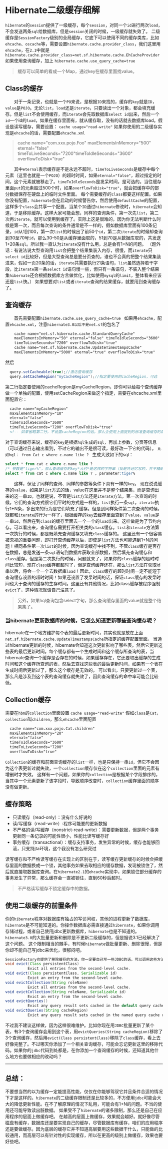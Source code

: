 # Hibernate二级缓存细解
`hibernate`的`sessio`n提供了一级缓存，每个`session`，对同一个`id`进行两次`load`，不会发送两条`sql`给数据库，但是`session`关闭的时候，一级缓存就失效了。
二级缓存是`SessionFactory`级别的全局缓存，它底下可以使用不同的缓存类库，比如`ehcache`、`oscache`等，需要设置`hibernate.cache.provider_class`，我们这里用`ehcache`，在`2.1`中就是
`hibernate.cache.provider_class=net.sf.hibernate.cache.EhCacheProvider `如果使用查询缓存，加上 `hibernate.cache.use_query_cache=true`


>缓存可以简单的看成一个Map，通过key在缓存里面找value。

## Class的缓存
　　对于一条记录，也就是一个`PO`来说，是根据`ID`来找的，缓存的`key`就是`ID`，`value`是`POJO`。无论`list`，`load`还是`iterate`，只要读出一个对象，都会填充缓存。但是`list`不会使用缓存，而`iterate`会先取数据库`select id`出来，然后一个`id`一个id的`load`，如果在缓存里面有，就从缓存取，没有的话就去数据库load。假设是读写缓存，需要设置： `cache usage="read-write"`
如果你使用的二级缓存实现是`ehcache`的话，需要配置`ehcache.xml`
>cache name="com.xxx.pojo.Foo" maxElementsInMemory="500" eternal="false" timeToLiveSeconds="7200"timeToIdleSeconds="3600" overflowToDisk="true"

　　其中`eternal`表示缓存是不是永远不超时，`timeToLiveSeconds`是缓存中每个元素（这里也就是一个`POJO`）的超时时间，如果`eternal="false"`，超过指定的时间，这个元素就被移走了。`timeToIdleSeconds`是发呆时间，是可选的。当往缓存里面`put`的元素超过500个时，如果`overflowToDisk="true"`，就会把缓存中的部分数据保存在硬盘上的临时文件里面。
每个需要缓存的`class`都要这样配置。如果你没有配置，`hibernate`会在启动的时候警告你，然后使用`defaultCache`的配置，这样多个`class`会共享一个配置。当某个`ID`通过`hibernate`修改时，`hibernate`会知道，于是移除缓存。这样大家可能会想，同样的查询条件，第一次先`list`，第二次再`iterate`，就可以使用到缓存了。实际上这是很难的，因为你无法判断什么时候是第一次，而且每次查询的条件通常是不一样的，假如数据库里面有100条记录，`id`从1到100，第一次`list`的时候出了前50个`id`，第二次`iterate`的时候却查询到30至70号`id`，那么30-50是从缓存里面取的，51到70是从数据库取的，共发送1+20条`sql`。所以我一直认为`iterate`没有什么用，总是会有1+N的问题。
（题外话：有说法说大型查询用`list`会把整个结果集装入内存，很慢，而`iterate`只`select id`比较好，但是大型查询总是要分页查的，谁也不会真的把整个结果集装进来，假如一页20条的话，`iterate`共需要执行21条语句，`list`虽然选择若干字段，比`iterate`第一条`select id`语句慢一些，但只有一条语句，不装入整个结果集`hibernate`还会根据数据库方言做优化，比如使用`mysql`的`limit`，整体看来应该还是`list`快。） 如果想要对`list`或者`iterate`查询的结果缓存，就要用到查询缓存了。

## 查询缓存
　　首先需要配置`hibernate.cache.use_query_cache=true `
如果用`ehcache`，配置`ehcache.xml`，注意`hibernate3.0以后不是net.sf`的包名了

```xml
    cache name="net.sf.hibernate.cache.StandardQueryCache"
    maxElementsInMemory="50" eternal="false" timeToIdleSeconds="3600"
    timeToLiveSeconds="7200" overflowToDisk="true"
    cache name="net.sf.hibernate.cache.UpdateTimestampsCache"
    maxElementsInMemory="5000" eternal="true" overflowToDisk="true"
```
然后
```java
  query.setCacheable(true);//激活查询缓存
  query.setCacheRegion("myCacheRegion");//指定要使用的cacheRegion，可选
```
  第二行指定要使用的cacheRegion是myCacheRegion，即你可以给每个查询缓存做一个单独的配置，使用setCacheRegion来做这个指定，需要在ehcache.xml里面配置它：
```xml
  cache name="myCacheRegion"
  maxElementsInMemory="10"
  eternal="false"
  timeToIdleSeconds="3600"
  timeToLiveSeconds="7200" overflowToDisk="true"
  <!-- 如果省略第二行，不设置cacheRegion的话，那么会使用上面提到的标准查询缓存的配置，也就是net.sf.hibernate.cache.StandardQueryCache  -->
```
对于查询缓存来说，缓存的`key`是根据`hql`生成的`sql`，再加上参数，分页等信息（可以通过日志输出看到，不过它的输出不是很可读，最好改一下它的代码）。
`比如hql：
from Cat c where c.name like ? `
生成大致如下的sql：
```SQL
select * from cat c where c.name like ?
/* 参数是"tiger%"，那么查询缓存的key*大约*是这样的字符串（我是凭记忆写的，并不精确，不过看了也该明白了） */
select * from cat c where c.name like ? , parameter:tiger%
```
　　这样，保证了同样的查询、同样的参数等条件下具有一样的`key`。
现在说说缓存的`value`，如果是`list`方式的话，value在这里并不是整个结果集，而是查询出来的这一串`ID`。也就是说，不管是`list`方法还是`iterate`方法，第一次查询的时候，它们的查询方式很它们平时的方式是一样的，`list`执行一条`sql`，`iterate`执行1+N条，多出来的行为是它们填充了缓存。但是到同样条件第二次查询的时候，就都和`iterate`的行为一样了，根据缓存的`key`去缓存里面查到了`value`，`value`是一串`id`，然后在到`class`的缓存里面去一个一个的`load`出来。这样做是为了节约内存。可以看出来，查询缓存需要打开相关类的`clas`s缓存。`list`和`iterate`方法第一次执行的时候，都是既填充查询缓存又填充`class`缓存的。 这里还有一个很容易被忽视的重要问题，即打开查询缓存以后，即使是`list`方法也可能遇到1+N的问题！相同条件第一次`list`的时候，因为查询缓存中找不到，不管`class`缓存是否存在数据，总是发送一条`sql`语句到数据库获取全部数据，然后填充查询缓存和`class`缓存。但是第二次执行的时候，问题就来了，如果你的`class`缓存的超时时间比较短，现在`class`缓存都超时了，但是查询缓存还在，那么`list`方法在获取id串以后，将会一个一个去数据库`load`！因此，`class`缓存的超时时间一定不能短于查询缓存设置的超时时间！如果还设置了发呆时间的话，保证`class`缓存的发呆时间也大于查询的缓存的生存时间。这里还有其他情况，比如class缓存被程序强制`evict`了，这种情况就请自己注意了。

>另外，如果hql查询包含select字句，那么查询缓存里面的value就是整个结果集了。

### 当hibernate更新数据库的时候，它怎么知道更新哪些查询缓存呢？
hibernate在一个地方维护每个表的最后更新时间，其实也就是放在上面`net.sf.hibernate.cache.UpdateTimestampsCache`所指定的缓存配置里面。
当通过hibernate更新的时候，hibernate会知道这次更新影响了哪些表。然后它更新这些表的最后更新时间。每个缓存都有一个生成时间和这个缓存所查询的表，当hibernate查询一个缓存是否存在的时候，如果缓存存在，它还要取出缓存的生成时间和这个缓存所查询的表，然后去查找这些表的最后更新时间，如果有一个表在生成时间后更新过了，那么这个缓存是无效的。
可以看出，只要更新过一个表，那么凡是涉及到这个表的查询缓存就失效了，因此查询缓存的命中率可能会比较低。

## Collection缓存
需要在`hbm`的`collection`里面设置
`cache usage="read-write"`
假如`class`是`Cat`，`collection`叫`children`，那么`ehcache`里面配置
```xml
  cache name="com.xxx.pojo.Cat.children"
  maxElementsInMemory="20"
  eternal="false"
  timeToIdleSeconds="3600"
  timeToLiveSeconds="7200"
  overflowToDisk="true"
```
`Collection`的缓存和前面查询缓存的`list`一样，也是只保持一串`id`，但它不会因为这个表更新过就失效，一个`collection`缓存仅在这个`collection`里面的元素有增删时才失效。
这样有一个问题，如果你的`collection`是根据某个字段排序的，当其中一个元素更新了该字段时，导致顺序改变时，`collection`缓存里面的顺序没有做更新。

## 缓存策略
- 只读缓存（read-only）：没有什么好说的
- 读/写缓存（read-write）:程序可能要的更新数据
- 不严格的读/写缓存（nonstrict-read-write）：需要更新数据，但是两个事务更新同一条记录的可能性很小，性能比读写缓存好
- 事务缓存（transactional）：缓存支持事务，发生异常的时候，缓存也能够回滚，只支持jta环境，这个我没有怎么研究过

读写缓存和不严格读写缓存在实现上的区别在于，读写缓存更新缓存的时候会把缓存里面的数据换成一个锁，其他事务如果去取相应的缓存数据，发现被锁住了，然后就直接取数据库查询。在`hibernate2.1`的`ehcache`实现中，如果锁住部分缓存的事务发生了异常，那么缓存会一直被锁住，直到60秒后超时。
>不严格读写缓存不锁定缓存中的数据。

## 使用二级缓存的前置条件
你的`hibernate`程序对数据库有独占的写访问权，其他的进程更新了数据库，`hibernate`是不可能知道的。你操作数据库必需直接通过`hibernate`，如果你调用存储过程，或者自己使用jdbc更新数据库，`hibernate`也是不知道的。`hibernate3.0`的大批量更新和删除是不更新二级缓存的，但是据说3.1已经解决了这个问题。
这个限制相当的棘手，有时候`hibernate`做批量更新、删除很慢，但是你却不能自己写jdbc来优化，很郁闷吧。
``` java
SessionFactory也提供了移除缓存的方法，你一定要自己写一些JDBC的话，可以调用这些方法移除缓存，这些方法是：
void evict(Class persistentClass)
          Evict all entries from the second-level cache.
void evict(Class persistentClass, Serializable id)
          Evict an entry from the second-level cache.
void evictCollection(String roleName)
          Evict all entries from the second-level cache.
void evictCollection(String roleName, Serializable id)
          Evict an entry from the second-level cache.
void evictQueries()
          Evict any query result sets cached in the default query cache region.
void evictQueries(String cacheRegion)
          Evict any query result sets cached in the named query cache region.
```
不过我不建议这样做，因为这样很难维护。比如你现在用`JDBC`批量更新了某个表，有3个查询缓存会用到这个表，用`evictQueries(String cacheRegion)`移除了3个查询缓存，然后用`evict(Class persistentClass)`移除了`class`缓存，看上去好像完整了。不过哪天你添加了一个相关查询缓存，可能会忘记更新这里的移除代码。如果你的`jdbc`代码到处都是，在你添加一个查询缓存的时候，还知道其他什么地方也要做相应的改动吗？ 

----------------------------------------------------

## 总结：
不要想当然的以为缓存一定能提高性能，仅仅在你能够驾驭它并且条件合适的情况下才是这样的。`hibernate`的二级缓存限制还是比较多的，不方便用`jdbc`可能会大大的降低更新性能。在不了解原理的情况下乱用，可能会有1+N的问题。不当的使用还可能导致读出脏数据。
如果受不了`hibernate`的诸多限制，那么还是自己在应用程序的层面上做缓存吧。
在越高的层面上做缓存，效果就会越好。就好像尽管磁盘有缓存，数据库还是要实现自己的缓存，尽管数据库有缓存，咱们的应用程序还是要做缓存。因为底层的缓存它并不知道高层要用这些数据干什么，只能做的比较通用，而高层可以有针对性的实现缓存，所以在更高的级别上做缓存，效果也要好些吧。
